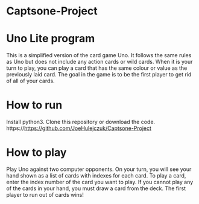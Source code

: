 # Captsone-Project

# Uno Lite program
This is a simplified version of the card game Uno.
It follows the same rules as Uno but does not include any action cards or wild cards.
When it is your turn to play, you can play a card that has the same colour or value as the previously laid card. 
The goal in the game is to be the first player to get rid of all of your cards.

# How to run
Install python3.
Clone this repository or download the code.
https://https://github.com/JoeHulejczuk/Captsone-Project

# How to play 
Play Uno against two computer opponents.
On your turn, you will see your hand shown as a list of cards with indexes for each card.
To play a card, enter the index number of the card you want to play.
If you cannot play any of the cards in your hand, you must draw a card from the deck.
The first player to run out of cards wins!
